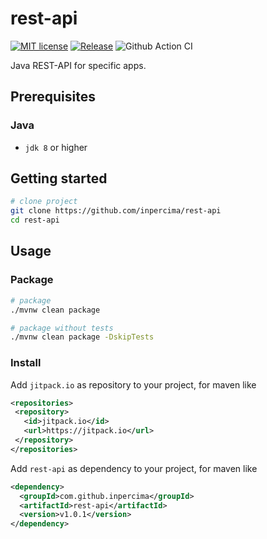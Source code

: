 # rest-api

[![MIT license](https://img.shields.io/badge/license-MIT-blue.svg)](./LICENSE.md)
[![Release](https://jitpack.io/v/inpercima/rest-api.svg)](https://jitpack.io/#inpercima/rest-api)
![Github Action CI](https://github.com/inpercima/rest-api/workflows/CI/badge.svg)

Java REST-API for specific apps.

## Prerequisites

### Java

* `jdk 8` or higher

## Getting started

```bash
# clone project
git clone https://github.com/inpercima/rest-api
cd rest-api
```

## Usage

### Package

```bash
# package
./mvnw clean package

# package without tests
./mvnw clean package -DskipTests
```

### Install

Add `jitpack.io` as repository to your project, for maven like

```xml
<repositories>
 <repository>
   <id>jitpack.io</id>
   <url>https://jitpack.io</url>
 </repository>
</repositories>
```

Add `rest-api` as dependency to your project, for maven like

```xml
<dependency>
  <groupId>com.github.inpercima</groupId>
  <artifactId>rest-api</artifactId>
  <version>v1.0.1</version>
</dependency>
```
